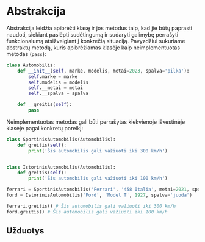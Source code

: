 # Abstrakcija

Abstrakcija leidžia apibrėžti klasę ir jos metodus taip, kad jie būtų paprasti naudoti, siekiant paslėpti sudėtingumą ir sudaryti galimybę perrašyti funkcionalumą atsižvelgiant į konkrečią situaciją. Pavyzdžiui sukuriame abstraktų metodą, kuris apibrėžiamas klasėje kaip neimplementuotas metodas (`pass`):

```Python
class Automobilis:
    def __init__(self, marke, modelis, metai=2023, spalva='pilka'):
        self.marke = marke
        self.modelis = modelis
        self.__metai = metai
        self.__spalva = spalva

    def __greitis(self):
        pass
```

Neimplementuotas metodas gali būti perrašytas kiekvienoje išvestinėje klasėje pagal konkretų poreikį:

```Python
class SportinisAutomobilis(Automobilis):
    def greitis(self):
        print('Šis automobilis gali važiuoti iki 300 km/h')


class IstorinisAutomobilis(Automobilis):
    def greitis(self):
        print('Šis automobilis gali važiuoti iki 100 km/h')

ferrari = SportinisAutomobilis('Ferrari', '458 Italia', metai=2021, spalva='raudona')
ford = IstorinisAutomobilis('Ford', 'Model T', 1927, spalva='juoda')

ferrari.greitis() # Šis automobilis gali važiuoti iki 300 km/h
ford.greitis() # Šis automobilis gali važiuoti iki 100 km/h
```

## Užduotys
